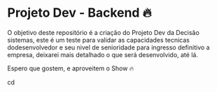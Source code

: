 # Projeto Dev - Backend 🔥 

O objetivo deste repositório é a criação do Projeto Dev da Decisão sistemas, este é um teste para validar as capacidades tecnicas dodesenvolvedor e seu nivel de senioridade para ingresso definitivo a empresa, deixarei mais detalhado o que será desenvolvido, até lá.

Espero que gostem, e aproveitem o Show 🔥 


cd